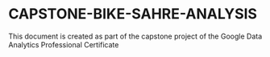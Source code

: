 # CAPSTONE-BIKE-SAHRE-ANALYSIS
This document is created as part of the capstone project of the Google Data Analytics Professional Certificate
